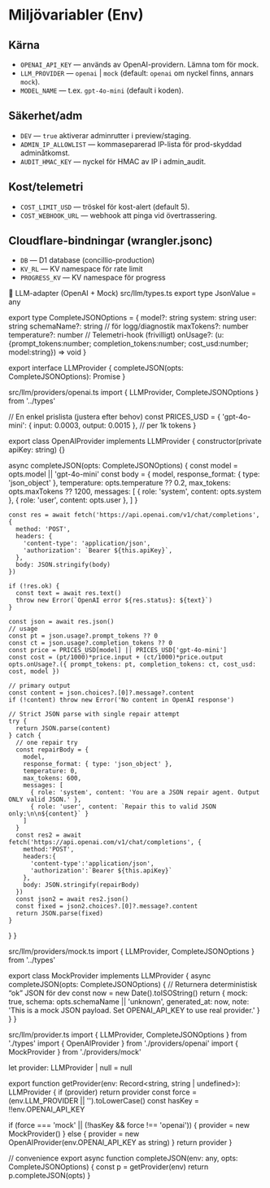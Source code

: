 # Miljövariabler (Env)

## Kärna
- `OPENAI_API_KEY` — används av OpenAI-providern. Lämna tom för mock.
- `LLM_PROVIDER` — `openai` | `mock` (default: `openai` om nyckel finns, annars `mock`).
- `MODEL_NAME` — t.ex. `gpt-4o-mini` (default i koden).

## Säkerhet/adm
- `DEV` — `true` aktiverar adminrutter i preview/staging.
- `ADMIN_IP_ALLOWLIST` — kommaseparerad IP-lista för prod-skyddad adminåtkomst.
- `AUDIT_HMAC_KEY` — nyckel för HMAC av IP i admin_audit.

## Kost/telemetri
- `COST_LIMIT_USD` — tröskel för kost-alert (default 5).
- `COST_WEBHOOK_URL` — webhook att pinga vid övertrassering.

## Cloudflare-bindningar (wrangler.jsonc)
- `DB` — D1 database (concillio-production)
- `KV_RL` — KV namespace för rate limit
- `PROGRESS_KV` — KV namespace för progress

🧠 LLM-adapter (OpenAI + Mock)
src/llm/types.ts
export type JsonValue = any

export type CompleteJSONOptions = {
  model?: string
  system: string
  user: string
  schemaName?: string         // för logg/diagnostik
  maxTokens?: number
  temperature?: number
  // Telemetri-hook (frivilligt)
  onUsage?: (u: {prompt_tokens:number; completion_tokens:number; cost_usd:number; model:string}) => void
}

export interface LLMProvider {
  completeJSON(opts: CompleteJSONOptions): Promise<JsonValue>
}

src/llm/providers/openai.ts
import { LLMProvider, CompleteJSONOptions } from '../types'

// En enkel prislista (justera efter behov)
const PRICES_USD = {
  'gpt-4o-mini': { input: 0.0003, output: 0.0015 }, // per 1k tokens
}

export class OpenAIProvider implements LLMProvider {
  constructor(private apiKey: string) {}

  async completeJSON(opts: CompleteJSONOptions) {
    const model = opts.model || 'gpt-4o-mini'
    const body = {
      model,
      response_format: { type: 'json_object' },
      temperature: opts.temperature ?? 0.2,
      max_tokens: opts.maxTokens ?? 1200,
      messages: [
        { role: 'system', content: opts.system },
        { role: 'user', content: opts.user },
      ]
    }

    const res = await fetch('https://api.openai.com/v1/chat/completions', {
      method: 'POST',
      headers: {
        'content-type': 'application/json',
        'authorization': `Bearer ${this.apiKey}`,
      },
      body: JSON.stringify(body)
    })

    if (!res.ok) {
      const text = await res.text()
      throw new Error(`OpenAI error ${res.status}: ${text}`)
    }

    const json = await res.json()
    // usage
    const pt = json.usage?.prompt_tokens ?? 0
    const ct = json.usage?.completion_tokens ?? 0
    const price = PRICES_USD[model] || PRICES_USD['gpt-4o-mini']
    const cost = (pt/1000)*price.input + (ct/1000)*price.output
    opts.onUsage?.({ prompt_tokens: pt, completion_tokens: ct, cost_usd: cost, model })

    // primary output
    const content = json.choices?.[0]?.message?.content
    if (!content) throw new Error('No content in OpenAI response')

    // Strict JSON parse with single repair attempt
    try {
      return JSON.parse(content)
    } catch {
      // one repair try
      const repairBody = {
        model,
        response_format: { type: 'json_object' },
        temperature: 0,
        max_tokens: 600,
        messages: [
          { role: 'system', content: 'You are a JSON repair agent. Output ONLY valid JSON.' },
          { role: 'user', content: `Repair this to valid JSON only:\n\n${content}` }
        ]
      }
      const res2 = await fetch('https://api.openai.com/v1/chat/completions', {
        method:'POST',
        headers:{
          'content-type':'application/json',
          'authorization':`Bearer ${this.apiKey}`
        },
        body: JSON.stringify(repairBody)
      })
      const json2 = await res2.json()
      const fixed = json2.choices?.[0]?.message?.content
      return JSON.parse(fixed)
    }
  }
}

src/llm/providers/mock.ts
import { LLMProvider, CompleteJSONOptions } from '../types'

export class MockProvider implements LLMProvider {
  async completeJSON(opts: CompleteJSONOptions) {
    // Returnera deterministisk “ok” JSON för dev
    const now = new Date().toISOString()
    return {
      mock: true,
      schema: opts.schemaName || 'unknown',
      generated_at: now,
      note: 'This is a mock JSON payload. Set OPENAI_API_KEY to use real provider.'
    }
  }
}

src/llm/provider.ts
import { LLMProvider, CompleteJSONOptions } from './types'
import { OpenAIProvider } from './providers/openai'
import { MockProvider } from './providers/mock'

let provider: LLMProvider | null = null

export function getProvider(env: Record<string, string | undefined>): LLMProvider {
  if (provider) return provider
  const force = (env.LLM_PROVIDER || '').toLowerCase()
  const hasKey = !!env.OPENAI_API_KEY

  if (force === 'mock' || (!hasKey && force !== 'openai')) {
    provider = new MockProvider()
  } else {
    provider = new OpenAIProvider(env.OPENAI_API_KEY as string)
  }
  return provider
}

// convenience
export async function completeJSON(env: any, opts: CompleteJSONOptions) {
  const p = getProvider(env)
  return p.completeJSON(opts)
}
